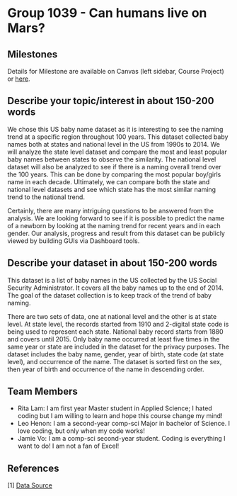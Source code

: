 # Group 1039 - Can humans live on Mars?
## Milestones

Details for Milestone are available on Canvas (left sidebar, Course Project) or [here](https://firas.moosvi.com/courses/data301/project/milestone01.html).

## Describe your topic/interest in about 150-200 words

We chose this US baby name dataset as it is interesting to see the naming trend at a specific region throughout 100 years.  This dataset collected baby names both at states and national level in the US from 1990s to 2014. We will analyze the state level dataset and compare the most and least popular baby names between states to observe the similarity. The national level dataset will also be analyzed to see if there is a naming overall trend over the 100 years. This can be done by comparing the most popular boy/girls name in each decade. Ultimately, we can compare both the state and national level datasets and see which state has the most similar naming trend to the national trend. 

Certainly, there are many intriguing questions to be answered from the analysis. We are looking forward to see if it is possible to predict the name of a newborn by looking at the naming trend for recent years and in each gender. Our analysis, progress and result from this dataset can be publicly viewed by building GUIs via Dashboard tools. 


## Describe your dataset in about 150-200 words

This dataset is a list of baby names in the US collected by the US Social Security Administrator. It covers all the baby names up to the end of 2014. The goal of the dataset collection is to keep track of the trend of baby naming.

There are two sets of data, one at national level and the other is at state level. At state level, the records started from 1910 and 2-digital state code is being used to represent each state. National baby record starts from 1880 and covers until 2015. Only baby name occurred at least five times in the same year or state are included in the dataset for the privacy purposes. The dataset includes the baby name, gender, year of birth, state code (at state level), and occurrence of the name. The dataset is sorted first on the sex, then year of birth and occurrence of the name in descending order.


## Team Members

- Rita Lam: I am first year Master student in Applied Science; I hated coding but I am willing to learn and hope this course change my mind!
- Leo Henon: I am a second-year comp-sci Major in bachelor of Science. I love coding, but only when my code works!
- Jamie Vo: I am a comp-sci second-year student. Coding is everything I want to do! I am not a fan of Excel!

## References

[1] [Data Source](https://www.kaggle.com/kaggle/us-baby-names)
